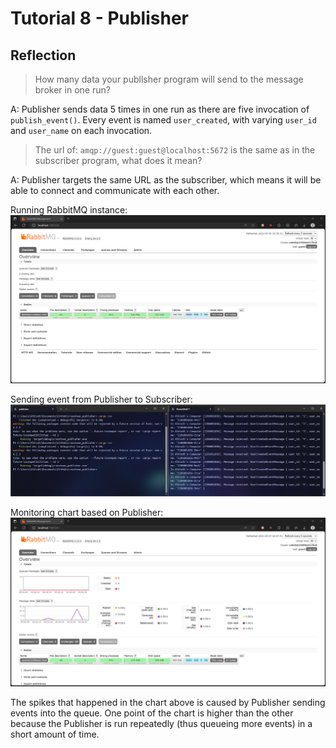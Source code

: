 # Tutorial 8 - Publisher

## Reflection

> How many data your publlsher program will send to the message broker in one run?  

A: Publisher sends data 5 times in one run as there are five invocation of `publish_event()`.
Every event is named `user_created`, with varying `user_id` and `user_name` on each invocation.

> The url of: `amqp://guest:guest@localhost:5672` is the same as in the subscriber program, what does it mean?

A: Publisher targets the same URL as the subscriber, which means it will be able to connect and communicate with each other.

Running RabbitMQ instance:  
![RabbitMQ first run](/img/rabbitmq_firstrun.png)

Sending event from Publisher to Subscriber:  
![Subscriber receiving from Publisher](img/publisher_subscriber_run.png)

Monitoring chart based on Publisher:  
![RabbitMQ monitoring](img/rabbitmq_monitor_run.png)

The spikes that happened in the chart above is caused by Publisher sending events into the queue.
One point of the chart is higher than the other because the Publisher is run repeatedly (thus queueing more events) in a short amount of time.
